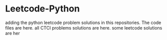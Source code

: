 # Leetcode-Python
adding the python leetcode problem solutions in this repositories. 
The code files are here.
all CTCI problems solutions are here.
some leetcode solutions are her
















































































































































































































































































































































































































































































































































































































































































































































































































































































































































































































